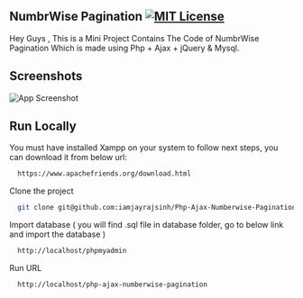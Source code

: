 ## NumbrWise Pagination [![MIT License](https://img.shields.io/badge/License-MIT-green.svg)](https://choosealicense.com/licenses/mit/)
Hey Guys , This is a Mini Project Contains The Code of NumbrWise Pagination Which is made using Php + Ajax + jQuery & Mysql.

## Screenshots

![App Screenshot](https://i.imgur.com/3HWu1cU.png)


## Run Locally
You must have installed Xampp on your system to follow next steps, you can download it from below url:
```bash
  https://www.apachefriends.org/download.html
```

Clone the project

```bash
  git clone git@github.com:iamjayrajsinh/Php-Ajax-Numberwise-Pagination.git
```

Import database ( you will find .sql file in database folder, go to below link and import the database )
 
```bash
  http://localhost/phpmyadmin
```

Run URL

```bash
  http://localhost/php-ajax-numberwise-pagination
```
